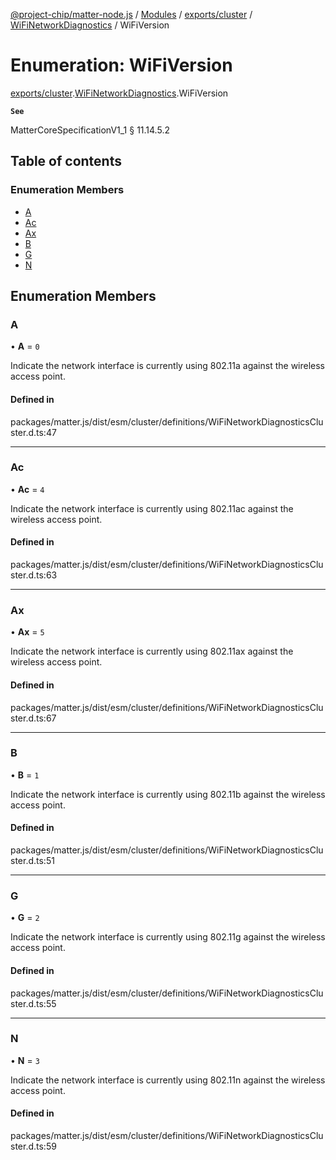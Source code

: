 [@project-chip/matter-node.js](../README.md) / [Modules](../modules.md) / [exports/cluster](../modules/exports_cluster.md) / [WiFiNetworkDiagnostics](../modules/exports_cluster.WiFiNetworkDiagnostics.md) / WiFiVersion

# Enumeration: WiFiVersion

[exports/cluster](../modules/exports_cluster.md).[WiFiNetworkDiagnostics](../modules/exports_cluster.WiFiNetworkDiagnostics.md).WiFiVersion

**`See`**

MatterCoreSpecificationV1_1 § 11.14.5.2

## Table of contents

### Enumeration Members

- [A](exports_cluster.WiFiNetworkDiagnostics.WiFiVersion.md#a)
- [Ac](exports_cluster.WiFiNetworkDiagnostics.WiFiVersion.md#ac)
- [Ax](exports_cluster.WiFiNetworkDiagnostics.WiFiVersion.md#ax)
- [B](exports_cluster.WiFiNetworkDiagnostics.WiFiVersion.md#b)
- [G](exports_cluster.WiFiNetworkDiagnostics.WiFiVersion.md#g)
- [N](exports_cluster.WiFiNetworkDiagnostics.WiFiVersion.md#n)

## Enumeration Members

### A

• **A** = ``0``

Indicate the network interface is currently using 802.11a against the wireless access point.

#### Defined in

packages/matter.js/dist/esm/cluster/definitions/WiFiNetworkDiagnosticsCluster.d.ts:47

___

### Ac

• **Ac** = ``4``

Indicate the network interface is currently using 802.11ac against the wireless access point.

#### Defined in

packages/matter.js/dist/esm/cluster/definitions/WiFiNetworkDiagnosticsCluster.d.ts:63

___

### Ax

• **Ax** = ``5``

Indicate the network interface is currently using 802.11ax against the wireless access point.

#### Defined in

packages/matter.js/dist/esm/cluster/definitions/WiFiNetworkDiagnosticsCluster.d.ts:67

___

### B

• **B** = ``1``

Indicate the network interface is currently using 802.11b against the wireless access point.

#### Defined in

packages/matter.js/dist/esm/cluster/definitions/WiFiNetworkDiagnosticsCluster.d.ts:51

___

### G

• **G** = ``2``

Indicate the network interface is currently using 802.11g against the wireless access point.

#### Defined in

packages/matter.js/dist/esm/cluster/definitions/WiFiNetworkDiagnosticsCluster.d.ts:55

___

### N

• **N** = ``3``

Indicate the network interface is currently using 802.11n against the wireless access point.

#### Defined in

packages/matter.js/dist/esm/cluster/definitions/WiFiNetworkDiagnosticsCluster.d.ts:59

